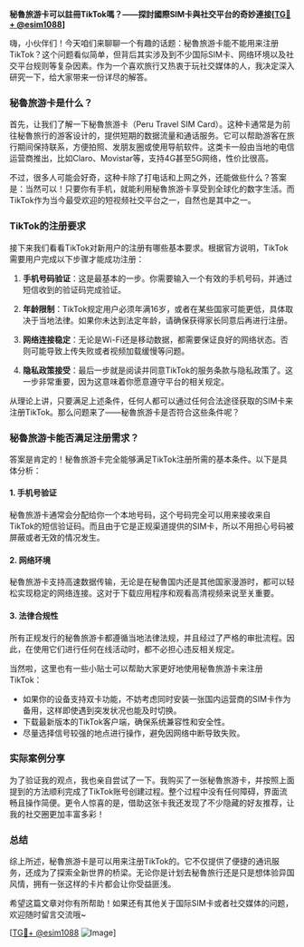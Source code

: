 **秘魯旅游卡可以註冊TikTok嗎？——探討國際SIM卡與社交平台的奇妙連接[[TG💪+ @esim1088](https://t.me/s/esim1088)]**

嗨，小伙伴们！今天咱们来聊聊一个有趣的话题：秘魯旅游卡能不能用来注册TikTok？这个问题看似简单，但背后其实涉及到不少国际SIM卡、网络环境以及社交平台规则等复杂因素。作为一个喜欢旅行又热衷于玩社交媒体的人，我决定深入研究一下，给大家带来一份详尽的解答。

### 秘魯旅游卡是什么？

首先，让我们了解一下秘魯旅游卡（Peru Travel SIM Card）。这种卡通常是为前往秘魯旅行的游客设计的，提供短期的数据流量和通话服务。它可以帮助游客在旅行期间保持联系，方便拍照、发朋友圈或使用导航软件。这类卡一般由当地的电信运营商推出，比如Claro、Movistar等，支持4G甚至5G网络，性价比很高。

不过，很多人可能会好奇，这种卡除了打电话和上网之外，还能做些什么？答案是：当然可以！只要你有手机，就能利用秘魯旅游卡享受到全球化的数字生活。而TikTok作为当今最受欢迎的短视频社交平台之一，自然也是其中之一。

### TikTok的注册要求

接下来我们看看TikTok对新用户的注册有哪些基本要求。根据官方说明，TikTok需要用户完成以下步骤才能成功注册：

1. **手机号码验证**：这是最基本的一步。你需要输入一个有效的手机号码，并通过短信收到的验证码完成验证。
   
2. **年龄限制**：TikTok规定用户必须年满16岁，或者在某些国家可能更低，具体取决于当地法律。如果你未达到法定年龄，请确保获得家长同意后再进行注册。

3. **网络连接稳定**：无论是Wi-Fi还是移动数据，都需要保证良好的网络状态。否则可能导致上传失败或者视频加载缓慢等问题。

4. **隐私政策接受**：最后一步就是阅读并同意TikTok的服务条款与隐私政策了。这一步非常重要，因为这意味着你愿意遵守平台的相关规定。

从理论上讲，只要满足上述条件，任何人都可以通过任何合法途径获取的SIM卡来注册TikTok。那么问题来了——秘魯旅游卡是否符合这些条件呢？

### 秘魯旅游卡能否满足注册需求？

答案是肯定的！秘魯旅游卡完全能够满足TikTok注册所需的基本条件。以下是具体分析：

#### 1. 手机号验证
秘魯旅游卡通常会分配给你一个本地号码，这个号码完全可以用来接收来自TikTok的短信验证码。而且由于它是正规渠道提供的SIM卡，所以不用担心号码被屏蔽或者无效的情况发生。

#### 2. 网络环境
秘魯旅游卡支持高速数据传输，无论是在秘魯国内还是其他国家漫游时，都可以轻松实现稳定的网络连接。这对于下载应用程序和观看高清视频来说至关重要。

#### 3. 法律合规性
所有正规发行的秘魯旅游卡都遵循当地法律法规，并且经过了严格的审批流程。因此，在使用它们进行任何在线活动时，都不必担心违反相关规定。

当然啦，这里也有一些小贴士可以帮助大家更好地使用秘魯旅游卡来注册TikTok：

- 如果你的设备支持双卡功能，不妨考虑同时安装一张国内运营商的SIM卡作为备用，这样即使遇到突发状况也能及时切换。
- 下载最新版本的TikTok客户端，确保系统兼容性和安全性。
- 尽量选择信号较强的地点进行操作，避免因网络中断导致失败。

### 实际案例分享

为了验证我的观点，我也亲自尝试了一下。我购买了一张秘魯旅游卡，并按照上面提到的方法顺利完成了TikTok账号创建过程。整个过程中没有任何障碍，界面流畅且操作简便。更令人惊喜的是，借助这张卡我还发现了不少隐藏的好友推荐，让我的社交圈更加丰富多彩！

### 总结

综上所述，秘魯旅游卡是可以用来注册TikTok的。它不仅提供了便捷的通讯服务，还成为了探索全新世界的桥梁。无论你是计划去秘魯旅行还是只是想体验异国风情，拥有一张这样的卡片都会让你受益匪浅。

希望这篇文章对你有所帮助！如果还有其他关于国际SIM卡或者社交媒体的问题，欢迎随时留言交流哦~

[[TG💪+ @esim1088](https://t.me/s/esim1088) ![Image](https://i.postimg.cc/4NQfJmqS/Snipaste-2025-05-13-00-14-12.png)]